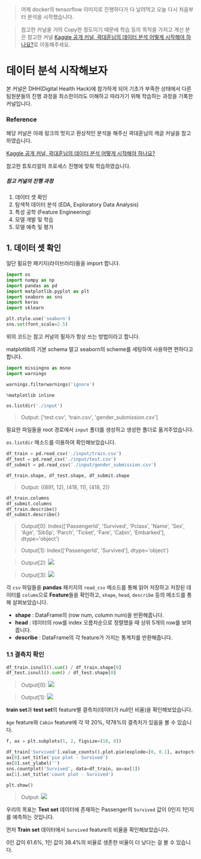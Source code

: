 > 어제 docker의 tensorflow 이미지로 진행하다가 다 날려먹고 오늘 다시 처음부터 분석을 시작했습니다.


> 참고한 커널을 거의 Copy한 정도이기 때문에 학습 등의 목적을 가지고 계신 분은 참고한 커널 [Kaggle 공개 커널, 곽대훈님의 데이터 분석 어떻게 시작해야 하나요?](https://www.kaggle.com/daehungwak/guide-kor-dg/notebook)로 이동해주세요.

# 데이터 분석 시작해보자

본 커널은 DHH(Digital Health Hack)에 참가하게 되어 기초가 부족한 상태에서 다른 팀원분들의 진행 과정을 최소한이라도 이해하고 따라가기 위해 학습하는 과정을 기록한 커널입니다.

### Reference

해당 커널은 아래 링크의 멋지고 환상적인 분석을 해주신 곽대훈님의 캐글 커널을 참고하였습니다.

[Kaggle 공개 커널, 곽대훈님의 데이터 분석 어떻게 시작해야 하나요?](https://www.kaggle.com/daehungwak/guide-kor-dg/notebook)

참고한 튜토리얼의 프로세스 진행에 맞춰 학습하였습니다.

##### 참고 커널의 진행 과정
1. 데이터 셋 확인
2. 탐색적 데이터 분석 (EDA, Exploratory Data Analysis)
3. 특성 공학 (Feature Engineering)
4. 모델 개발 및 학습
5. 모델 예측 및 평가

## 1. 데이터 셋 확인

일단 필요한 패키지(라이브러리)들을 import 합니다.

``` python
import os
import numpy as np
import pandas as pd
import matplotlib.pyplot as plt
import seaborn as sns
import keras
import sklearn

plt.style.use('seaborn')
sns.set(font_scale=2.5)
```

위의 코드는 참고 커널의 필자가 항상 쓰는 방법이라고 합니다.

matplotlib의 기본 schema 말고 seaborn의 scheme를 세팅하여 사용하면 편하다고 합니다.

``` python
import missingno as msno
import warnings

warnings.filterwarnings('ignore')

%matplotlib inline

os.listdir('./input')
```

> Output: ['test.csv', 'train.csv', 'gender_submission.csv']

필요한 파일들을 root 경로에서 `input` 폴더를 생성하고 생성한 폴더로 옮겨주었습니다.

`os.listdir` 메소드를 이용하여 확인해보았습니다.

``` python
df_train = pd.read_csv('./input/train.csv')
df_test = pd.read_csv('./input/test.csv')
df_submit = pd.read_csv('./input/gender_submission.csv')

df_train.shape, df_test.shape, df_submit.shape
```

> Output: ((891, 12), (418, 11), (418, 2))

``` python
df_train.columns
df_submit.columns
df_train.describe()
df_submit.describe()
```

> Output[0]: Index(['PassengerId', 'Survived', 'Pclass', 'Name', 'Sex', 'Age', 'SibSp',
       'Parch', 'Ticket', 'Fare', 'Cabin', 'Embarked'],
      dtype='object')

>Output[1]: Index(['PassengerId', 'Survived'], dtype='object')

>Output[2]: ![](https://images.velog.io/images/anjoy/post/18eb02a3-92c4-44d7-bad9-a1c144f3482c/image.png)

>Output[3]: ![](https://images.velog.io/images/anjoy/post/97d7818f-5d56-4451-981f-cb8f0dd003be/image.png)

각 `csv` 파일들을 **pandas** 패키지의 `read_csv` 메소드를 통해 읽어 저장하고 저장된 데이터를 `colums`으로 **Feature**들을 확인하고, `shape`, `head`, `describe` 등의 메소드를 통해 살펴보았습니다.

+ **shape** : DataFrame의 (row num, column num)을 반환해줍니다.
+ **head** : 데이터의 row를 index 오름차순으로 정렬했을 때 상위 5개의 row를 보여줍니다.
+ **describe** : DataFrame의 각 feature가 가지는 통계치를 반환해줍니다.

### 1.1 결측치 확인

``` python
df_train.isnull().sum() / df_train.shape[0]
df_test.isnull().sum() / df_test.shape[0]
```

>Output[0]: ![](https://images.velog.io/images/anjoy/post/6f37db74-17b5-4f35-bf54-ba2ba31184d3/image.png)

>Output[1]: ![](https://images.velog.io/images/anjoy/post/6a05191f-cca1-4c94-a831-e6e4ad138072/image.png)

**train set**과 **test set**의 feature별 결측치(데이터가 null인 비율)을 확인해보았습니다.

`Age` feature와 `Cabin` feature에 각 약 20%, 약78%의 결측치가 있음을 볼 수 있습니다.

``` python
f, ax = plt.subplots(1, 2, figsize=(18, 8))

df_train['Survived'].value_counts().plot.pie(explode=[0, 0.1], autopct='%1.1f%%', ax=ax[0], shadow=True)
ax[0].set_title('pie plot - Survived')
ax[0].set_ylabel('')
sns.countplot('Survived', data=df_train, ax=ax[1])
ax[1].set_title('count plot - Survived')

plt.show()
```

>Output: ![](https://images.velog.io/images/anjoy/post/d0059500-9013-43fc-bf66-d8b3a842566e/image.png)

우리의 목표는 **Test set** 데이터에 존재하는 Passenger의 `Survived` 값이 0인지 1인지를 예측하는 것입니다.

먼저 **Train set** 데이터에서 `Survived` feature의 비율을 확인해보았습니다.

0인 값이 61.6%, 1인 값이 38.4%의 비율로 생존한 비율이 더 낮다는 걸 볼 수 있습니다.
